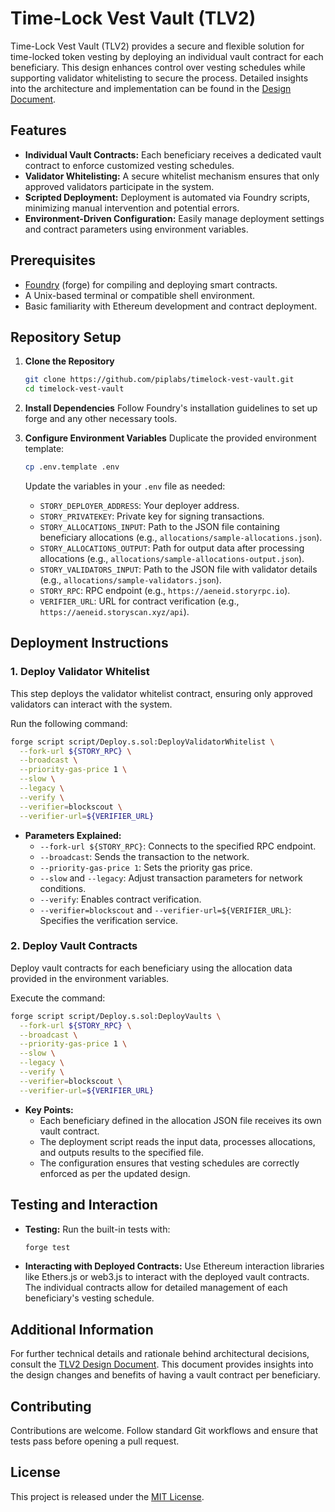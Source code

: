 # Time-Lock Vest Vault (TLV2)

Time-Lock Vest Vault (TLV2) provides a secure and flexible solution for time-locked token vesting by deploying an individual vault contract for each beneficiary. This design enhances control over vesting schedules while supporting validator whitelisting to secure the process. Detailed insights into the architecture and implementation can be found in the [Design Document](https://storyprotocol.notion.site/Time-Lock-Vest-Vault-TLV2-Design-Document-177051299a54805681bbe3072bfbc088).

## Features

- **Individual Vault Contracts:** Each beneficiary receives a dedicated vault contract to enforce customized vesting schedules.
- **Validator Whitelisting:** A secure whitelist mechanism ensures that only approved validators participate in the system.
- **Scripted Deployment:** Deployment is automated via Foundry scripts, minimizing manual intervention and potential errors.
- **Environment-Driven Configuration:** Easily manage deployment settings and contract parameters using environment variables.

## Prerequisites

- [Foundry](https://book.getfoundry.sh/) (forge) for compiling and deploying smart contracts.
- A Unix-based terminal or compatible shell environment.
- Basic familiarity with Ethereum development and contract deployment.

## Repository Setup

1. **Clone the Repository**

   ```bash
   git clone https://github.com/piplabs/timelock-vest-vault.git
   cd timelock-vest-vault
   ```

2. **Install Dependencies** Follow Foundry's installation guidelines to set up forge and any other necessary tools.

3. **Configure Environment Variables** Duplicate the provided environment template:

   ```bash
   cp .env.template .env
   ```

   Update the variables in your `.env` file as needed:

    - `STORY_DEPLOYER_ADDRESS`: Your deployer address.
    - `STORY_PRIVATEKEY`: Private key for signing transactions.
    - `STORY_ALLOCATIONS_INPUT`: Path to the JSON file containing beneficiary allocations (e.g., `allocations/sample-allocations.json`).
    - `STORY_ALLOCATIONS_OUTPUT`: Path for output data after processing allocations (e.g., `allocations/sample-allocations-output.json`).
    - `STORY_VALIDATORS_INPUT`: Path to the JSON file with validator details (e.g., `allocations/sample-validators.json`).
    - `STORY_RPC`: RPC endpoint (e.g., `https://aeneid.storyrpc.io`).
    - `VERIFIER_URL`: URL for contract verification (e.g., `https://aeneid.storyscan.xyz/api`).

## Deployment Instructions

### 1. Deploy Validator Whitelist

This step deploys the validator whitelist contract, ensuring only approved validators can interact with the system.

Run the following command:

```bash
forge script script/Deploy.s.sol:DeployValidatorWhitelist \
  --fork-url ${STORY_RPC} \
  --broadcast \
  --priority-gas-price 1 \
  --slow \
  --legacy \
  --verify \
  --verifier=blockscout \
  --verifier-url=${VERIFIER_URL}
```

- **Parameters Explained:**
    - `--fork-url ${STORY_RPC}`: Connects to the specified RPC endpoint.
    - `--broadcast`: Sends the transaction to the network.
    - `--priority-gas-price 1`: Sets the priority gas price.
    - `--slow` and `--legacy`: Adjust transaction parameters for network conditions.
    - `--verify`: Enables contract verification.
    - `--verifier=blockscout` and `--verifier-url=${VERIFIER_URL}`: Specifies the verification service.

### 2. Deploy Vault Contracts

Deploy vault contracts for each beneficiary using the allocation data provided in the environment variables.

Execute the command:

```bash
forge script script/Deploy.s.sol:DeployVaults \
  --fork-url ${STORY_RPC} \
  --broadcast \
  --priority-gas-price 1 \
  --slow \
  --legacy \
  --verify \
  --verifier=blockscout \
  --verifier-url=${VERIFIER_URL}
```

- **Key Points:**
    - Each beneficiary defined in the allocation JSON file receives its own vault contract.
    - The deployment script reads the input data, processes allocations, and outputs results to the specified file.
    - The configuration ensures that vesting schedules are correctly enforced as per the updated design.

## Testing and Interaction

- **Testing:** Run the built-in tests with:
  ```bash
  forge test
  ```
- **Interacting with Deployed Contracts:** Use Ethereum interaction libraries like Ethers.js or web3.js to interact with the deployed vault contracts. The individual contracts allow for detailed management of each beneficiary's vesting schedule.

## Additional Information

For further technical details and rationale behind architectural decisions, consult the [TLV2 Design Document](https://storyprotocol.notion.site/Time-Lock-Vest-Vault-TLV2-Design-Document-177051299a54805681bbe3072bfbc088). This document provides insights into the design changes and benefits of having a vault contract per beneficiary.

## Contributing

Contributions are welcome. Follow standard Git workflows and ensure that tests pass before opening a pull request.

## License

This project is released under the [MIT License](LICENSE).

